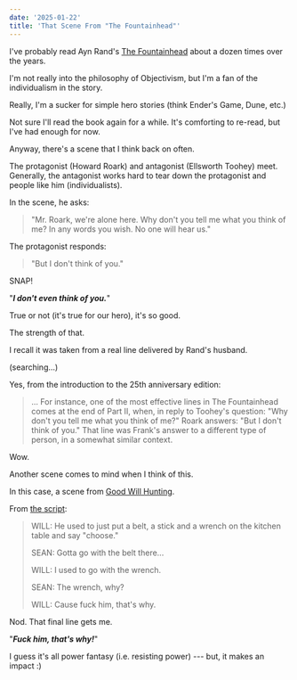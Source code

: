 ```yaml
---
date: '2025-01-22'
title: 'That Scene From "The Fountainhead"'
---
```


I've probably read Ayn Rand's [The Fountainhead](https://www.goodreads.com/book/show/2122.The_Fountainhead) about a dozen times over the years.

I'm not really into the philosophy of Objectivism, but I'm a fan of the individualism in the story.

Really, I'm a sucker for simple hero stories (think Ender's Game, Dune, etc.)

Not sure I'll read the book again for a while. It's comforting to re-read, but I've had enough for now.

Anyway, there's a scene that I think back on often.

The protagonist (Howard Roark) and antagonist (Ellsworth Toohey) meet. Generally, the antagonist works hard to tear down the protagonist and people like him (individualists).

In the scene, he asks:

> "Mr. Roark, we're alone here. Why don't you tell me what you think of me? In any words you wish. No one will hear us."

The protagonist responds:

> "But I don't think of you."

SNAP!

"**_I don't even think of you._**"

True or not (it's true for our hero), it's so good.

The strength of that.

I recall it was taken from a real line delivered by Rand's husband.

(searching...)

Yes, from the introduction to the 25th anniversary edition:

> ... For instance, one of the most effective lines in The Fountainhead comes at the end of Part II, when, in reply to Toohey's question: "Why don't you tell me what you think of me?" Roark answers: "But I don't think of you." That line was Frank's answer to a different type of person, in a somewhat similar context.

Wow.

Another scene comes to mind when I think of this.

In this case, a scene from [Good Will Hunting](https://en.wikipedia.org/wiki/Good_Will_Hunting).

From [the script](https://assets.scriptslug.com/live/pdf/scripts/good-will-hunting-1997.pdf):

> WILL:  He used to just put a belt, a stick and a wrench on the kitchen table and say "choose."
>
> SEAN: Gotta go with the belt there...
>
> WILL: I used to go with the wrench.
>
> SEAN: The wrench, why?
>
> WILL: Cause fuck him, that's why.

Nod. That final line gets me.

"**_Fuck him, that's why!_**"

I guess it's all power fantasy (i.e. resisting power) --- but, it makes an impact :)

